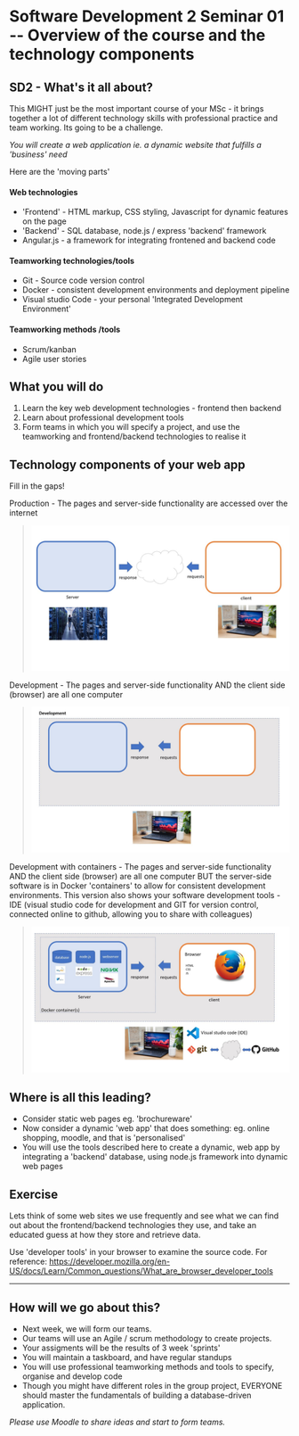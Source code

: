 # Software Development 2 Seminar 01 -- Overview of the course and the technology components

## SD2 - What's it all about?

This MIGHT just be the most important course of your MSc - it brings together a lot of different technology skills with professional practice and team working.  Its going to be a challenge.


*You will create a web application ie. a dynamic website that fulfills a 'business' need* 

Here are the 'moving parts'

#### Web technologies

* 'Frontend' - HTML markup, CSS styling, Javascript for dynamic features on the page
* 'Backend' - SQL database, node.js / express 'backend' framework
* Angular.js - a framework for integrating frontened and backend code

#### Teamworking technologies/tools

* Git - Source code version control
* Docker - consistent development environments and deployment pipeline
* Visual studio Code - your personal 'Integrated Development Environment'

#### Teamworking methods /tools

* Scrum/kanban
* Agile user stories

## What you will do

1. Learn the key web development technologies - frontend then backend
1. Learn about professional development tools
1. Form teams in which you will specify a project, and use the teamworking and frontend/backend technologies to realise it

## Technology components of your web app

Fill in the gaps! 

Production - The pages and server-side functionality are accessed over the internet

> ![image](./Slide2.jpg "Production")

Development - The pages and server-side functionality AND the client side (browser) are all one computer

> ![image](./Slide4.jpg "Development")

Development with containers - The pages and server-side functionality AND the client side (browser) are all one computer BUT the server-side software is in Docker 'containers' to allow for consistent development environments.  This version also shows your software development tools - IDE (visual studio code for development and GIT for version control, connected online to github, allowing you to share with colleagues)

> ![image](./Slide6.jpg "Development with containers")


## Where is all this leading?

* Consider static web pages eg. 'brochureware'
* Now consider a dynamic 'web app' that does something: eg. online shopping, moodle, and that is 'personalised'
* You will use the tools described here to create a dynamic, web app by integrating a 'backend' database, using node.js framework into dynamic web pages

## Exercise

Lets think of some web sites we use frequently and see what we can find out about the frontend/backend technologies they use, and take an educated guess at how they store and retrieve data.

Use 'developer tools' in your browser to examine the source code. For reference: 
https://developer.mozilla.org/en-US/docs/Learn/Common_questions/What_are_browser_developer_tools

<hr>

## How will we go about this?

* Next week, we will form our teams.
* Our teams will use an Agile / scrum methodology to create projects.
* Your assigments will be the results of 3 week 'sprints'
* You will maintain a taskboard, and have regular standups
* You will use professional teamworking methods and tools to specify, organise and develop code
* Though you might have different roles in the group project, EVERYONE should master the fundamentals of building a database-driven application.

*Please use Moodle to share ideas and start to form teams.*






